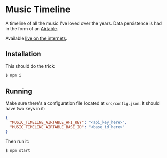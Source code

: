 # Music Timeline
A timeline of all the music I've loved over the years. Data persistence is had in the form of an [Airtable](https://airtable.com/).

Available [live on the internets](http://music-timeline.s3.amazonaws.com/index.html).

## Installation
This should do the trick:
```bash
$ npm i
```

## Running
Make sure there's a configuration file located at `src/config.json`. It should have two keys in it:
```json
{
  "MUSIC_TIMELINE_AIRTABLE_API_KEY": "<api_key_here>",
  "MUSIC_TIMELINE_AIRTABLE_BASE_ID": "<base_id_here>"
}
```
Then run it:
```bash
$ npm start
```